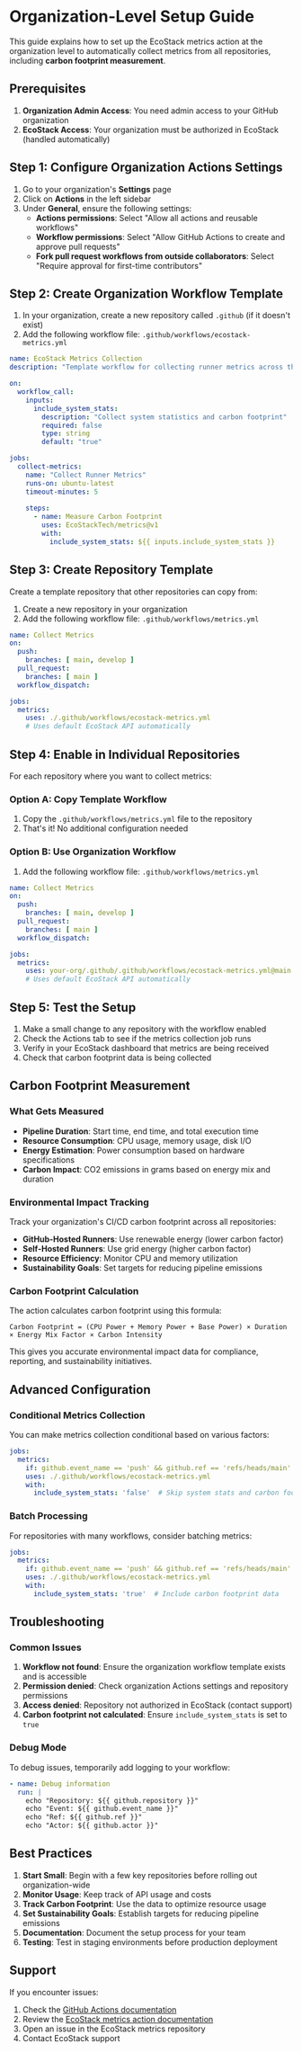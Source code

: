 # Organization-Level Setup Guide

This guide explains how to set up the EcoStack metrics action at the organization level to automatically collect metrics from all repositories, including **carbon footprint measurement**.

## Prerequisites

1. **Organization Admin Access**: You need admin access to your GitHub organization
2. **EcoStack Access**: Your organization must be authorized in EcoStack (handled automatically)

## Step 1: Configure Organization Actions Settings

1. Go to your organization's **Settings** page
2. Click on **Actions** in the left sidebar
3. Under **General**, ensure the following settings:
   - **Actions permissions**: Select "Allow all actions and reusable workflows"
   - **Workflow permissions**: Select "Allow GitHub Actions to create and approve pull requests"
   - **Fork pull request workflows from outside collaborators**: Select "Require approval for first-time contributors"

## Step 2: Create Organization Workflow Template

1. In your organization, create a new repository called `.github` (if it doesn't exist)
2. Add the following workflow file: `.github/workflows/ecostack-metrics.yml`

```yaml
name: EcoStack Metrics Collection
description: "Template workflow for collecting runner metrics across the organization"

on:
  workflow_call:
    inputs:
      include_system_stats:
        description: "Collect system statistics and carbon footprint"
        required: false
        type: string
        default: "true"

jobs:
  collect-metrics:
    name: "Collect Runner Metrics"
    runs-on: ubuntu-latest
    timeout-minutes: 5
    
    steps:
      - name: Measure Carbon Footprint
        uses: EcoStackTech/metrics@v1
        with:
          include_system_stats: ${{ inputs.include_system_stats }}
```

## Step 3: Create Repository Template

Create a template repository that other repositories can copy from:

1. Create a new repository in your organization
2. Add the following workflow file: `.github/workflows/metrics.yml`

```yaml
name: Collect Metrics
on:
  push:
    branches: [ main, develop ]
  pull_request:
    branches: [ main ]
  workflow_dispatch:

jobs:
  metrics:
    uses: ./.github/workflows/ecostack-metrics.yml
    # Uses default EcoStack API automatically
```

## Step 4: Enable in Individual Repositories

For each repository where you want to collect metrics:

### Option A: Copy Template Workflow

1. Copy the `.github/workflows/metrics.yml` file to the repository
2. That's it! No additional configuration needed

### Option B: Use Organization Workflow

1. Add the following workflow file: `.github/workflows/metrics.yml`

```yaml
name: Collect Metrics
on:
  push:
    branches: [ main, develop ]
  pull_request:
    branches: [ main ]
  workflow_dispatch:

jobs:
  metrics:
    uses: your-org/.github/.github/workflows/ecostack-metrics.yml@main
    # Uses default EcoStack API automatically
```

## Step 5: Test the Setup

1. Make a small change to any repository with the workflow enabled
2. Check the Actions tab to see if the metrics collection job runs
3. Verify in your EcoStack dashboard that metrics are being received
4. Check that carbon footprint data is being collected

## Carbon Footprint Measurement

### What Gets Measured

- **Pipeline Duration**: Start time, end time, and total execution time
- **Resource Consumption**: CPU usage, memory usage, disk I/O
- **Energy Estimation**: Power consumption based on hardware specifications
- **Carbon Impact**: CO2 emissions in grams based on energy mix and duration

### Environmental Impact Tracking

Track your organization's CI/CD carbon footprint across all repositories:

- **GitHub-Hosted Runners**: Use renewable energy (lower carbon factor)
- **Self-Hosted Runners**: Use grid energy (higher carbon factor)
- **Resource Efficiency**: Monitor CPU and memory utilization
- **Sustainability Goals**: Set targets for reducing pipeline emissions

### Carbon Footprint Calculation

The action calculates carbon footprint using this formula:

```
Carbon Footprint = (CPU Power + Memory Power + Base Power) × Duration × Energy Mix Factor × Carbon Intensity
```

This gives you accurate environmental impact data for compliance, reporting, and sustainability initiatives.

## Advanced Configuration

### Conditional Metrics Collection

You can make metrics collection conditional based on various factors:

```yaml
jobs:
  metrics:
    if: github.event_name == 'push' && github.ref == 'refs/heads/main'
    uses: ./.github/workflows/ecostack-metrics.yml
    with:
      include_system_stats: 'false'  # Skip system stats and carbon footprint
```

### Batch Processing

For repositories with many workflows, consider batching metrics:

```yaml
jobs:
  metrics:
    if: github.event_name == 'push' && github.ref == 'refs/heads/main'
    uses: ./.github/workflows/ecostack-metrics.yml
    with:
      include_system_stats: 'true'  # Include carbon footprint data
```

## Troubleshooting

### Common Issues

1. **Workflow not found**: Ensure the organization workflow template exists and is accessible
2. **Permission denied**: Check organization Actions settings and repository permissions
3. **Access denied**: Repository not authorized in EcoStack (contact support)
4. **Carbon footprint not calculated**: Ensure `include_system_stats` is set to `true`

### Debug Mode

To debug issues, temporarily add logging to your workflow:

```yaml
- name: Debug information
  run: |
    echo "Repository: ${{ github.repository }}"
    echo "Event: ${{ github.event_name }}"
    echo "Ref: ${{ github.ref }}"
    echo "Actor: ${{ github.actor }}"
```

## Best Practices

1. **Start Small**: Begin with a few key repositories before rolling out organization-wide
2. **Monitor Usage**: Keep track of API usage and costs
3. **Track Carbon Footprint**: Use the data to optimize resource usage
4. **Set Sustainability Goals**: Establish targets for reducing pipeline emissions
5. **Documentation**: Document the setup process for your team
6. **Testing**: Test in staging environments before production deployment

## Support

If you encounter issues:

1. Check the [GitHub Actions documentation](https://docs.github.com/en/actions)
2. Review the [EcoStack metrics action documentation](../README.md)
3. Open an issue in the EcoStack metrics repository
4. Contact EcoStack support

